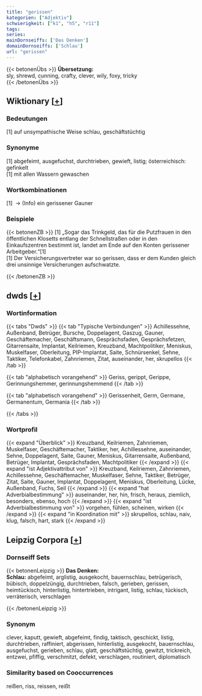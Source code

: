 ```yaml
---
title: "gerissen"
kategorien: ["Adjektiv"]
schwierigkeit: ["k1", "h5", "r11"]
tags:
series:
mainDornseiffs: ['Das Denken']
domainDornseiffs: ['Schlau']
url: "gerissen"
---
```


{{< betonenÜbs >}}
**Übersetzung:**  
sly, shrewd, cunning, crafty, clever, wily, foxy, tricky  
{{< /betonenÜbs >}}

## Wiktionary [[+](https://de.wiktionary.org/wiki/gerissen)]

### Bedeutungen
[1] auf unsympathische Weise schlau, geschäftstüchtig  

### Synonyme
[1] abgefeimt, ausgefuchst, durchtrieben, gewieft, listig; österreichisch: gefinkelt  
[1] mit allen Wassern gewaschen  

### Wortkombinationen
[1]  -> (Info) ein gerissener Gauner  

### Beispiele
{{< betonenZB >}}
[1] „Sogar das Trinkgeld, das für die Putzfrauen in den öffentlichen Klosetts entlang der Schnellstraßen oder in den Einkaufszentren bestimmt ist, landet am Ende auf den Konten gerissener Arbeitgeber.“[1]  
[1] Der Versicherungsvertreter war so gerissen, dass er dem Kunden gleich drei unsinnige Versicherungen aufschwatzte.  

{{< /betonenZB >}}


## dwds [[+](https://www.dwds.de/wb/gerissen)]

### Wortinformation
{{< tabs "Dwds" >}}
{{< tab "Typische Verbindungen" >}}
Achillessehne, Außenband, Betrüger, Bursche, Doppelagent, Gaszug, Gauner, Geschäftemacher, Geschäftsmann, Gesprächsfaden, Gesprächsfetzen, Gitarrensaite, Implantat, Keilriemen, Kreuzband, Machtpolitiker, Meniskus, Muskelfaser, Oberleitung, PIP-Implantat, Saite, Schnürsenkel, Sehne, Taktiker, Telefonkabel, Zahnriemen, Zitat, auseinander, her, skrupellos
{{< /tab >}}

{{< tab "alphabetisch vorangehend" >}}
Geriss, gerippt, Gerippe, Gerinnungshemmer, gerinnungshemmend
{{< /tab >}}

{{< tab "alphabetisch vorangehend" >}}
Gerissenheit, Germ, Germane, Germanentum, Germania
{{< /tab >}}

{{< /tabs >}}

### Wortprofil
{{< expand "Überblick" >}} Kreuzband, Keilriemen, Zahnriemen, Muskelfaser, Geschäftemacher, Taktiker, her, Achillessehne, auseinander, Sehne, Doppelagent, Saite, Gauner, Meniskus, Gitarrensaite, Außenband, Betrüger, Implantat, Gesprächsfaden, Machtpolitiker {{< /expand >}}
{{< expand "ist Adjektivattribut von" >}} Kreuzband, Keilriemen, Zahnriemen, Achillessehne, Geschäftemacher, Muskelfaser, Sehne, Taktiker, Betrüger, Zitat, Saite, Gauner, Implantat, Doppelagent, Meniskus, Oberleitung, Lücke, Außenband, Fuchs, Seil {{< /expand >}}
{{< expand "hat Adverbialbestimmung" >}} auseinander, her, hin, frisch, heraus, ziemlich, besonders, ebenso, hoch {{< /expand >}}
{{< expand "ist Adverbialbestimmung von" >}} vorgehen, fühlen, scheinen, wirken {{< /expand >}}
{{< expand "in Koordination mit" >}} skrupellos, schlau, naiv, klug, falsch, hart, stark {{< /expand >}}

## Leipzig Corpora [[+](https://corpora.uni-leipzig.de/en/res?word=gerissen&corpusId=deu_newscrawl-public_2018)]

### Dornseiff Sets
{{< betonenLeipzig >}}
**Das Denken:**  
**Schlau:** abgefeimt, arglistig, ausgekocht, bauernschlau, betrügerisch, bübisch, doppelzüngig, durchtrieben, falsch, gerieben, gerissen, heimtückisch, hinterlistig, hintertrieben, intrigant, listig, schlau, tückisch, verräterisch, verschlagen  

{{< /betonenLeipzig >}}

### Synonym
clever, kaputt, gewieft, abgefeimt, findig, taktisch, geschickt, listig, durchtrieben, raffiniert, abgerissen, hinterlistig, ausgekocht, bauernschlau, ausgefuchst, gerieben, schlau, glatt, geschäftstüchtig, gewitzt, trickreich, entzwei, pfiffig, verschmitzt, defekt, verschlagen, routiniert, diplomatisch


### Similarity based on Cooccurrences
reißen, riss, reissen, reißt

